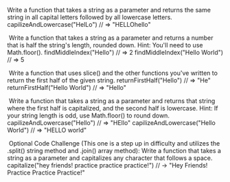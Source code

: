 Write a function that takes a string as a parameter and returns the same string in all capital letters followed by all lowercase letters.
capilizeAndLowercase("HelLo") // => "HELLOhello"

​
Write a function that takes a string as a parameter and returns a number that is half the string's length, rounded down.
Hint: You'll need to use Math.floor().
findMiddleIndex("Hello") // => 2
findMiddleIndex("Hello World") // => 5

​
Write a function that uses slice() and the other functions you've written to return the first half of the given string.
returnFirstHalf("Hello") // => "He"
returnFirstHalf("Hello World") // => "Hello"

​
Write a function that takes a string as a parameter and returns that string where the first half is capitalized, and the second half is lowercase.
Hint: If your string length is odd, use Math.floor() to round down.
capilizeAndLowercase("Hello") // => "HEllo"
capilizeAndLowercase("Hello World") // => "HELLO world"

​
Optional Code Challenge
(This one is a step up in difficulty and utilizes the .split() string method and .join() array method):
Write a function that takes a string as a parameter and capitalizes any character that follows a space.
capitalize("hey friends! practice practice practice!") // -> "Hey Friends! Practice Practice Practice!"